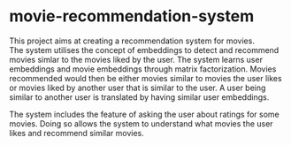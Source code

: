 # movie-recommendation-system

This project aims at creating a recommendation system for movies.\
The system utilises the concept of embeddings to detect and recommend movies simlar to the movies liked by the user. The system learns user embeddings and movie embeddings through matrix factorization. Movies recommended would then be either movies similar to movies the user likes or movies liked by another user that is similar to the user. A user being similar to another user is translated by having similar user embeddings.

The system includes the feature of asking the user about ratings for some movies. Doing so allows the system to understand what movies the user likes and recommend similar movies.
